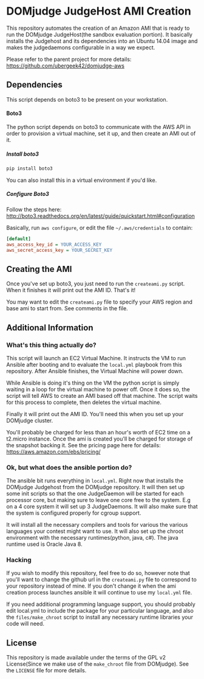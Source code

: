 # DOMjudge JudgeHost AMI Creation
This repository automates the creation of an Amazon AMI that is ready to run the
DOMjudge JudgeHost(the sandbox evaluation portion). It basically installs
the Judgehost and its dependencies into an Ubuntu 14.04 image and makes the
judgedaemons configurable in a way we expect.

Please refer to the parent project for more details: https://github.com/ubergeek42/domjudge-aws

## Dependencies
This script depends on boto3 to be present on your workstation.

#### Boto3
The python script depends on boto3 to communicate with the AWS API in order to
provision a virtual machine, set it up, and then create an AMI out of it.

##### Install boto3
```bash
pip install boto3
```
You can also install this in a virtual environment if you'd like.

##### Configure Boto3
Follow the steps here: http://boto3.readthedocs.org/en/latest/guide/quickstart.html#configuration

Basically, run `aws configure`, or edit the file `~/.aws/credentials` to contain:
```ini
[default]
aws_access_key_id = YOUR_ACCESS_KEY
aws_secret_access_key = YOUR_SECRET_KEY
```

## Creating the AMI
Once you've set up boto3, you just need to run the `createami.py` script. When
it finishes it will print out the AMI ID. That's it!

You may want to edit the `createami.py` file to specify your AWS region and base
ami to start from. See comments in the file.

## Additional Information
### What's this thing actually do?
This script will launch an EC2 Virtual Machine. It instructs the VM to run
Ansible after booting and to evaluate the `local.yml` playbook from this
repository. After Ansible finishes, the Virtual Machine will power down.

While Ansible is doing it's thing on the VM the python script is simply waiting
in a loop for the virtual machine to power off. Once it does so, the script will
tell AWS to create an AMI based off that machine. The script waits for this process
to complete, then deletes the virtual machine.

Finally it will print out the AMI ID. You'll need this when you set up your
DOMjudge cluster.

You'll probably be charged for less than an hour's worth of EC2 time on a
t2.micro instance. Once the ami is created you'll be charged for storage of
the snapshot backing it. See the pricing page here for details:
https://aws.amazon.com/ebs/pricing/

### Ok, but what does the ansible portion do?
The ansible bit runs everything in `local.yml`. Right now that installs the
DOMjudge Judgehost from the DOMjudge repository. It will then set up some init
scripts so that the one JudgeDaemon will be started for each processor core, but
making sure to leave one core free to the system. E.g on a 4 core system it will
set up 3 JudgeDaemons. It will also make sure that the system is configured
properly for cgroup support.

It will install all the necessary compilers and tools for various the
various languages your contest might want to use. It will also set up the
chroot environment with the necessary runtimes(python, java, c#). The java
runtime used is Oracle Java 8.

### Hacking
If you wish to modify this repository, feel free to do so, however note that
you'll want to change the github url in the `createami.py` file to correspond
to your repository instead of mine. If you don't change it when the ami creation
process launches ansible it will continue to use my `local.yml` file.

If you need additional programming language support, you should probably edit
local.yml to include the package for your particular language, and also the
`files/make_chroot` script to install any necessary runtime libraries your code
will need.

## License
This repository is made available under the terms of the GPL v2 License(Since we
make use of the `make_chroot` file from DOMjudge). See the `LICENSE` file for
more details.
